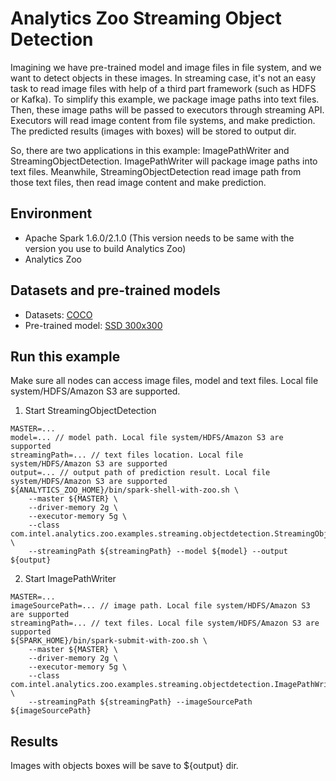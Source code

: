 # Analytics Zoo Streaming Object Detection
Imagining we have pre-trained model and image files in file system, and we want to detect objects in these images. In streaming case, it's not an easy task to read image files with help of a third part framework (such as HDFS or Kafka). To simplify this example, we package image paths into text files. Then, these image paths will be passed to executors through streaming API. Executors will read image content from file systems, and make prediction. The predicted results (images with boxes) will be stored to output dir.

So, there are two applications in this example: ImagePathWriter and StreamingObjectDetection. ImagePathWriter will package image paths into text files. Meanwhile, StreamingObjectDetection read image path from those text files, then read image content and make prediction.

## Environment
* Apache Spark 1.6.0/2.1.0 (This version needs to be same with the version you use to build Analytics Zoo)
* Analytics Zoo

## Datasets and pre-trained models
* Datasets: [COCO](http://cocodataset.org/#home)
* Pre-trained model: [SSD 300x300](https://s3-ap-southeast-1.amazonaws.com/analytics-zoo-models/object-detection/analytics-zoo_ssd-vgg16-300x300_COCO_0.1.0.model)

## Run this example
Make sure all nodes can access image files, model and text files. Local file system/HDFS/Amazon S3 are supported.

1. Start StreamingObjectDetection
```
MASTER=...
model=... // model path. Local file system/HDFS/Amazon S3 are supported
streamingPath=... // text files location. Local file system/HDFS/Amazon S3 are supported
output=... // output path of prediction result. Local file system/HDFS/Amazon S3 are supported
${ANALYTICS_ZOO_HOME}/bin/spark-shell-with-zoo.sh \
    --master ${MASTER} \
    --driver-memory 2g \
    --executor-memory 5g \
    --class com.intel.analytics.zoo.examples.streaming.objectdetection.StreamingObjectDetection \
    --streamingPath ${streamingPath} --model ${model} --output ${output}
```

2. Start ImagePathWriter
```
MASTER=...
imageSourcePath=... // image path. Local file system/HDFS/Amazon S3 are supported
streamingPath=... // text files. Local file system/HDFS/Amazon S3 are supported
${SPARK_HOME}/bin/spark-submit-with-zoo.sh \
    --master ${MASTER} \
    --driver-memory 2g \
    --executor-memory 5g \
    --class com.intel.analytics.zoo.examples.streaming.objectdetection.ImagePathWriter \
    --streamingPath ${streamingPath} --imageSourcePath ${imageSourcePath}
```
## Results
Images with objects boxes will be save to ${output} dir.